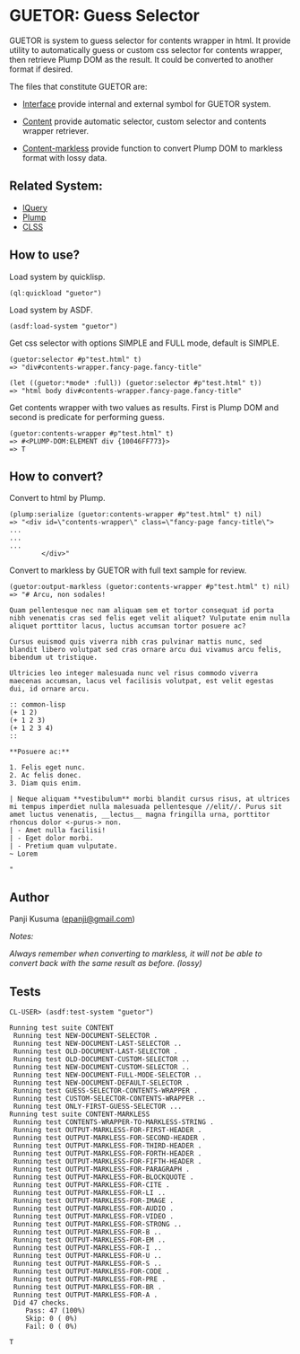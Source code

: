 GUETOR: Guess Selector
======================

GUETOR is system to guess selector for contents wrapper in html.
It provide utility to automatically guess or custom css selector for contents wrapper, then retrieve Plump DOM as the result. It could be converted to another format if desired.

The files that constitute GUETOR are:

* [Interface](interface.lisp)
  provide internal and external symbol for GUETOR system.

* [Content](content.lisp)
  provide automatic selector, custom selector and contents wrapper retriever.

* [Content-markless](content-markless.lisp)
  provide function to convert Plump DOM to markless format with lossy data.

Related System:
----------------

* [lQuery](https://shinmera.github.io/lquery)
* [Plump](https://shinmera.github.io/plump)
* [CLSS](https://shinmera.github.io/CLSS)

How to use?
-----------

Load system by quicklisp.

``` common-lisp
(ql:quickload "guetor")
```

Load system by ASDF.

``` common-lisp
(asdf:load-system "guetor")
```

Get css selector with options SIMPLE and FULL mode, default is SIMPLE.

``` common-lisp
(guetor:selector #p"test.html" t)
=> "div#contents-wrapper.fancy-page.fancy-title"

(let ((guetor:*mode* :full)) (guetor:selector #p"test.html" t))
=> "html body div#contents-wrapper.fancy-page.fancy-title"
```

Get contents wrapper with two values as results. First is Plump DOM and second is predicate for performing guess.

``` common-lisp
(guetor:contents-wrapper #p"test.html" t)
=> #<PLUMP-DOM:ELEMENT div {10046FF773}>
=> T
```

How to convert?
---------------

Convert to html by Plump.

``` common-lisp
(plump:serialize (guetor:contents-wrapper #p"test.html" t) nil)
=> "<div id=\"contents-wrapper\" class=\"fancy-page fancy-title\">
...
...
...
        </div>"
```

Convert to markless by GUETOR with full text sample for review.

``` common-lisp
(guetor:output-markless (guetor:contents-wrapper #p"test.html" t) nil)
=> "# Arcu, non sodales!

Quam pellentesque nec nam aliquam sem et tortor consequat id porta nibh venenatis cras sed felis eget velit aliquet? Vulputate enim nulla aliquet porttitor lacus, luctus accumsan tortor posuere ac?

Cursus euismod quis viverra nibh cras pulvinar mattis nunc, sed blandit libero volutpat sed cras ornare arcu dui vivamus arcu felis, bibendum ut tristique.

Ultricies leo integer malesuada nunc vel risus commodo viverra maecenas accumsan, lacus vel facilisis volutpat, est velit egestas dui, id ornare arcu.

:: common-lisp
(+ 1 2)
(+ 1 2 3)
(+ 1 2 3 4)
::

**Posuere ac:**

1. Felis eget nunc.
2. Ac felis donec.
3. Diam quis enim.

| Neque aliquam **vestibulum** morbi blandit cursus risus, at ultrices mi tempus imperdiet nulla malesuada pellentesque //elit//. Purus sit amet luctus venenatis, __lectus__ magna fringilla urna, porttitor rhoncus dolor <-purus-> non.
| - Amet nulla facilisi!
| - Eget dolor morbi.
| - Pretium quam vulputate.
~ Lorem

"
```

Author
------

Panji Kusuma (epanji@gmail.com)

_Notes:_

_Always remember when converting to markless, it will not be able to convert back with the same result as before. (lossy)_

Tests
-----

``` common-lisp
CL-USER> (asdf:test-system "guetor")

Running test suite CONTENT
 Running test NEW-DOCUMENT-SELECTOR .
 Running test NEW-DOCUMENT-LAST-SELECTOR ..
 Running test OLD-DOCUMENT-LAST-SELECTOR .
 Running test OLD-DOCUMENT-CUSTOM-SELECTOR ..
 Running test NEW-DOCUMENT-CUSTOM-SELECTOR ..
 Running test NEW-DOCUMENT-FULL-MODE-SELECTOR ..
 Running test NEW-DOCUMENT-DEFAULT-SELECTOR .
 Running test GUESS-SELECTOR-CONTENTS-WRAPPER .
 Running test CUSTOM-SELECTOR-CONTENTS-WRAPPER ..
 Running test ONLY-FIRST-GUESS-SELECTOR ...
Running test suite CONTENT-MARKLESS
 Running test CONTENTS-WRAPPER-TO-MARKLESS-STRING .
 Running test OUTPUT-MARKLESS-FOR-FIRST-HEADER .
 Running test OUTPUT-MARKLESS-FOR-SECOND-HEADER .
 Running test OUTPUT-MARKLESS-FOR-THIRD-HEADER .
 Running test OUTPUT-MARKLESS-FOR-FORTH-HEADER .
 Running test OUTPUT-MARKLESS-FOR-FIFTH-HEADER .
 Running test OUTPUT-MARKLESS-FOR-PARAGRAPH .
 Running test OUTPUT-MARKLESS-FOR-BLOCKQUOTE .
 Running test OUTPUT-MARKLESS-FOR-CITE .
 Running test OUTPUT-MARKLESS-FOR-LI ..
 Running test OUTPUT-MARKLESS-FOR-IMAGE .
 Running test OUTPUT-MARKLESS-FOR-AUDIO .
 Running test OUTPUT-MARKLESS-FOR-VIDEO .
 Running test OUTPUT-MARKLESS-FOR-STRONG ..
 Running test OUTPUT-MARKLESS-FOR-B ..
 Running test OUTPUT-MARKLESS-FOR-EM ..
 Running test OUTPUT-MARKLESS-FOR-I ..
 Running test OUTPUT-MARKLESS-FOR-U ..
 Running test OUTPUT-MARKLESS-FOR-S ..
 Running test OUTPUT-MARKLESS-FOR-CODE .
 Running test OUTPUT-MARKLESS-FOR-PRE .
 Running test OUTPUT-MARKLESS-FOR-BR .
 Running test OUTPUT-MARKLESS-FOR-A .
 Did 47 checks.
    Pass: 47 (100%)
    Skip: 0 ( 0%)
    Fail: 0 ( 0%)

T
```